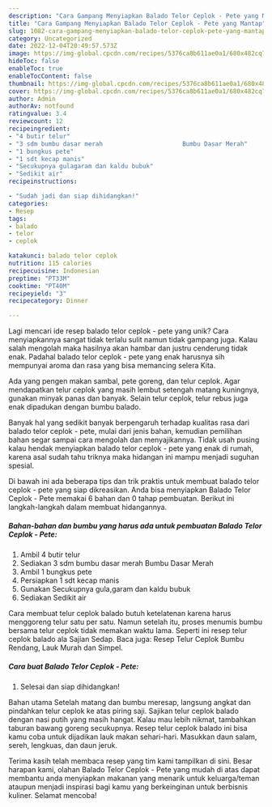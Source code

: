 ```yaml
---
description: "Cara Gampang Menyiapkan Balado Telor Ceplok - Pete yang Mantap"
title: "Cara Gampang Menyiapkan Balado Telor Ceplok - Pete yang Mantap"
slug: 1082-cara-gampang-menyiapkan-balado-telor-ceplok-pete-yang-mantap
category: Uncategorized
date: 2022-12-04T20:49:57.573Z
image: https://img-global.cpcdn.com/recipes/5376ca8b611ae0a1/680x482cq70/balado-telor-ceplok-pete-foto-resep-utama.jpg
hideToc: false
enableToc: true
enableTocContent: false
thumbnail: https://img-global.cpcdn.com/recipes/5376ca8b611ae0a1/680x482cq70/balado-telor-ceplok-pete-foto-resep-utama.jpg
cover: https://img-global.cpcdn.com/recipes/5376ca8b611ae0a1/680x482cq70/balado-telor-ceplok-pete-foto-resep-utama.jpg
author: Admin
authorAv: notfound
ratingvalue: 3.4
reviewcount: 12
recipeingredient:
- "4 butir telur"
- "3 sdm bumbu dasar merah                      Bumbu Dasar Merah"
- "1 bungkus pete"
- "1 sdt kecap manis"
- "Secukupnya gulagaram dan kaldu bubuk"
- "Sedikit air"
recipeinstructions:

- "Sudah jadi dan siap dihidangkan!"
categories:
- Resep
tags:
- balado
- telor
- ceplok

katakunci: balado telor ceplok 
nutrition: 115 calories
recipecuisine: Indonesian
preptime: "PT33M"
cooktime: "PT40M"
recipeyield: "3"
recipecategory: Dinner

---
```





Lagi mencari ide resep balado telor ceplok - pete yang unik? Cara menyiapkannya sangat tidak terlalu sulit namun tidak gampang juga. Kalau salah mengolah maka hasilnya akan hambar dan justru cenderung tidak enak. Padahal balado telor ceplok - pete yang enak harusnya sih mempunyai aroma dan rasa yang bisa memancing selera Kita.





Ada yang pengen makan sambal, pete goreng, dan telur ceplok. Agar mendapatkan telur ceplok yang masih lembut setengah matang kuningnya, gunakan minyak panas dan banyak. Selain telur ceplok, telur rebus juga enak dipadukan dengan bumbu balado.

Banyak hal yang sedikit banyak berpengaruh terhadap kualitas rasa dari balado telor ceplok - pete, mulai dari jenis bahan, kemudian pemilihan bahan segar sampai cara mengolah dan menyajikannya. Tidak usah pusing kalau hendak menyiapkan balado telor ceplok - pete yang enak di rumah, karena asal sudah tahu triknya maka hidangan ini mampu menjadi suguhan spesial.






Di bawah ini ada beberapa tips dan trik praktis untuk membuat balado telor ceplok - pete yang siap dikreasikan. Anda bisa menyiapkan Balado Telor Ceplok - Pete memakai 6 bahan dan 0 tahap pembuatan. Berikut ini langkah-langkah dalam membuat hidangannya.

<!--inarticleads1-->

##### Bahan-bahan dan bumbu yang harus ada untuk pembuatan Balado Telor Ceplok - Pete:

1. Ambil 4 butir telur
1. Sediakan 3 sdm bumbu dasar merah                      Bumbu Dasar Merah
1. Ambil 1 bungkus pete
1. Persiapkan 1 sdt kecap manis
1. Gunakan Secukupnya gula,garam dan kaldu bubuk
1. Sediakan Sedikit air


Cara membuat telur ceplok balado butuh ketelatenan karena harus menggoreng telur satu per satu. Namun setelah itu, proses menumis bumbu bersama telur ceplok tidak memakan waktu lama. Seperti ini resep telur ceplok balado ala Sajian Sedap. Baca juga: Resep Telur Ceplok Bumbu Rendang, Lauk Murah dan Simpel. 

<!--inarticleads2-->

##### Cara buat Balado Telor Ceplok - Pete:


1. Selesai dan siap dihidangkan!

Bahan utama Setelah matang dan bumbu meresap, langsung angkat dan pindahkan telur ceplok ke atas piring saji. Sajikan telur ceplok balado dengan nasi putih yang masih hangat. Kalau mau lebih nikmat, tambahkan taburan bawang goreng secukupnya. Resep telur ceplok balado ini bisa kamu coba untuk dijadikan lauk makan sehari-hari. Masukkan daun salam, sereh, lengkuas, dan daun jeruk. 

Terima kasih telah membaca resep yang tim kami tampilkan di sini. Besar harapan kami, olahan Balado Telor Ceplok - Pete yang mudah di atas dapat membantu anda menyiapkan makanan yang menarik untuk keluarga/teman ataupun menjadi inspirasi bagi kamu yang berkeinginan untuk berbisnis kuliner. Selamat mencoba!

